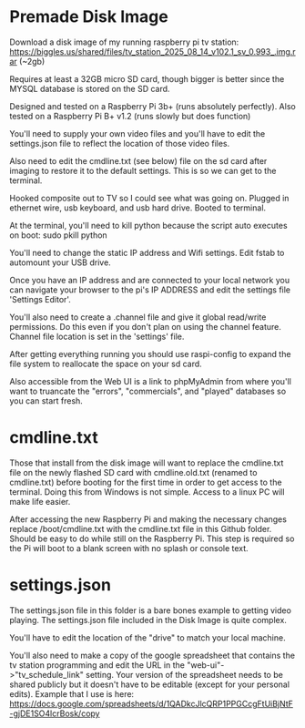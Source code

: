 # Premade Disk Image

Download a disk image of my running raspberry pi tv station: https://biggles.us/shared/files/tv_station_2025_08_14_v102.1_sv_0.993_.img.rar (~2gb)

Requires at least a 32GB micro SD card, though bigger is better since the MYSQL database is stored on the SD card.

Designed and tested on a Raspberry Pi 3b+ (runs absolutely perfectly). Also tested on a Raspberry Pi B+ v1.2 (runs slowly but does function)

You'll need to supply your own video files and you'll have to edit the settings.json file to reflect the location of those video files.

Also need to edit the cmdline.txt (see below) file on the sd card after imaging to restore it to the default settings. This is so we can get to the terminal.

Hooked composite out to TV so I could see what was going on. Plugged in ethernet wire, usb keyboard, and usb hard drive. Booted to terminal.

At the terminal, you'll need to kill python because the script auto executes on boot: sudo pkill python

You'll need to change the static IP address and Wifi settings. Edit fstab to automount your USB drive.

Once you have an IP address and are connected to your local network you can navigate your browser to the pi's IP ADDRESS and edit the settings file 'Settings Editor'.

You'll also need to create a .channel file and give it global read/write permissions. Do this even if you don't plan on using the channel feature. Channel file location is set in the 'settings' file.

After getting everything running you should use raspi-config to expand the file system to reallocate the space on your sd card.

Also accessible from the Web UI is a link to phpMyAdmin from where you'll want to truancate the "errors", "commercials", and "played" databases so you can start fresh.

# cmdline.txt

Those that install from the disk image will want to replace the cmdline.txt file on the newly flashed SD card with cmdline.old.txt (renamed to cmdline.txt) before booting for the first time in order to get access to the terminal. Doing this from Windows is not simple. Access to a linux PC will make life easier.

After accessing the new Raspberry Pi and making the necessary changes replace /boot/cmdline.txt with the cmdline.txt file in this Github folder. Should be easy to do while still on the Raspberry Pi. This step is required so the Pi will boot to a blank screen with no splash or console text.

# settings.json

The settings.json file in this folder is a bare bones example to getting video playing. The settings.json file included in the Disk Image is quite complex.

You'll have to edit the location of the "drive" to match your local machine.

You'll also need to make a copy of the google spreadsheet that contains the tv station programming and edit the URL in the "web-ui"->"tv_schedule_link" setting. Your version of the spreadsheet needs to be shared publicly but it doesn't have to be editable (except for your personal edits). Example that I use is here: https://docs.google.com/spreadsheets/d/1QADkcJlcQRP1PPGCcgFtUiBjNtF-gjDE1SO4lcrBosk/copy
